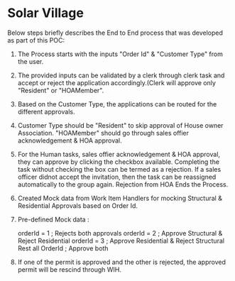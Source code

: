 Solar Village
=======================

Below steps briefly describes the End to End process that was developed as part of this POC:

1) The Process starts with the inputs "Order Id" & "Customer Type" from the user.

2) The provided inputs can be validated by a clerk through clerk task and accept or reject the application accordingly.(Clerk will approve only "Resident" or "HOAMember".

3) Based on the Customer Type, the applications can be routed for the different approvals. 

4) Customer Type should be "Resident" to skip approval of House owner Association. "HOAMember" should go through sales offier acknowledgement & HOA approval.

5) For the Human tasks, sales offier acknowledgement & HOA approval, they can approve by clicking the checkbox available. Completing the task without checking the box can be termed as a rejection. If a sales officer didnot accept the invitation, then the task can be reassigned automatically to the group again. Rejection from HOA Ends the Process.


6) Created Mock data from Work Item Handlers for mocking Structural & Residential Approvals based on Order Id.

7) Pre-defined Mock data : 

	orderId = 1 ; Rejects both approvals
	orderId = 2 ; Approve Structural & Reject Residential
	orderId = 3 ; Approve Residential & Reject Structural 
	Rest all OrderId ; Approve both

8) If one of the permit is approved and the other is rejected, the approved permit will be rescind through WIH.

